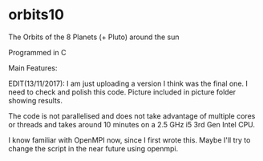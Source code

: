 # orbits10
The Orbits of the 8 Planets (+ Pluto) around the sun

Programmed in C

Main Features:

EDIT(13/11/2017): I am just uploading a version I think was the final one. I need to check and polish this code. Picture included in picture folder showing results.

The code is not parallelised and does not take advantage of multiple cores or threads and takes around 10 minutes on a 2.5 GHz i5 3rd Gen Intel CPU.

I know familiar with OpenMPI now, since I first wrote this. Maybe I'll try to change the script in the near future using openmpi.


